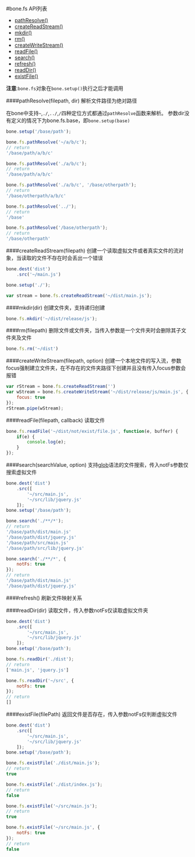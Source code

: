 #bone.fs API列表

+ [pathResolve()](#pathresolvefilepath-dir)
+ [createReadStream()](#createreadstreamfilepath)
+ [mkdir()](#mkdirdir)
+ [rm()](#rmfilepath)
+ [createWriteStream()](#createwritestreamfilepath-option)
+ [readFile()](#readfilefilepath-callback)
+ [search()](#searchsearchvalue-option)
+ [refresh()](#refresh)
+ [readDir()](#readdirdir)
+ [existFile()](#existfilefilepath)

**注意**:`bone.fs`对象在`bone.setup()`执行之后才能调用

####pathResolve(filepath, dir)
解析文件路径为绝对路径

在bone中支持`~`,`./`,`../`,`/`四种定位方式都通过`pathResolve`函数来解析。
参数dir没有定义的情况下为bone.fs.base，即`bone.setup(base)`

```js
bone.setup('/base/path');

bone.fs.pathResolve('~/a/b/c');
// return
'/base/path/a/b/c'

bone.fs.pathResolve('./a/b/c');
// return
'/base/path/a/b/c'

bone.fs.pathResolve('./a/b/c', '/base/otherpath');
// return
'/base/otherpath/a/b/c'

bone.fs.pathResolve('../');
// return
'/base'

bone.fs.pathResolve('/base/otherpath');
// return
'/base/otherpath'
```

####createReadStream(filepath)
创建一个读取虚拟文件或者真实文件的流对象，当读取的文件不存在时会丢出一个错误

```js
bone.dest('dist')
	.src('~/main.js')

bone.setup('./');

var stream = bone.fs.createReadStream('~/dist/main.js');
```

####mkdir(dir)
创建文件夹，支持递归创建

```js
bone.fs.mkdir('~/dist/release/js');
```

####rm(filepath)
删除文件或文件夹，当传入参数是一个文件夹时会删除其子文件夹及文件

```js
bone.fs.rm('~/dist')
```

####createWriteStream(filepath, option)
创建一个本地文件的写入流，参数focus强制建立文件夹，在不存在的文件夹路径下创建并且没有传入focus参数会报错

```js
var rStream = bone.fs.createReadStream('')
var wStream = bone.fs.createWriteStream('~/dist/release/js/main.js', {
	focus: true
});
rStream.pipe(wStream);
```

####readFile(filepath, callback)
读取文件

```js
bone.fs.readFile('~/dist/not/exist/file.js', function(e, buffer) {
	if(e) {
		console.log(e);
	}
});
```

####search(searchValue, option)
支持[glob](https://github.com/isaacs/node-glob)语法的文件搜索，传入notFs参数仅搜索虚拟文件

```js
bone.dest('dist')
	.src([
		'~/src/main.js',
		'~/src/lib/jquery.js'
	]);
bone.setup('/base/path');

bone.search('./**/*');
// return
'/base/path/dist/main.js'
'/base/path/dist/jquery.js'
'/base/path/src/main.js'
'/base/path/src/lib/jquery.js'

bone.search('./**/*', {
	notFs: true
});
// return
'/base/path/dist/main.js'
'/base/path/dist/jquery.js'
```
####refresh()
刷新文件映射关系


####readDir(dir)
读取文件，传入参数notFs仅读取虚拟文件夹

```js
bone.dest('dist')
	.src([
		'~/src/main.js',
		'~/src/lib/jquery.js'
	]);
bone.setup('/base/path');

bone.fs.readDir('./dist');
// return
['main.js', 'jquery.js']

bone.fs.readDir('~/src', {
	notFs: true
});
// return
[]
```

####existFile(filePath)
返回文件是否存在，传入参数notFs仅判断虚拟文件

```js
bone.dest('dist')
	.src([
		'~/src/main.js',
		'~/src/lib/jquery.js'
	]);
bone.setup('/base/path');

bone.fs.existFile('./dist/main.js');
// return
true

bone.fs.existFile('./dist/index.js');
// return
false

bone.fs.existFile('~/src/main.js');
// return
true

bone.fs.existFile('~/src/main.js', {
	notFs: true
});
// return
false
```